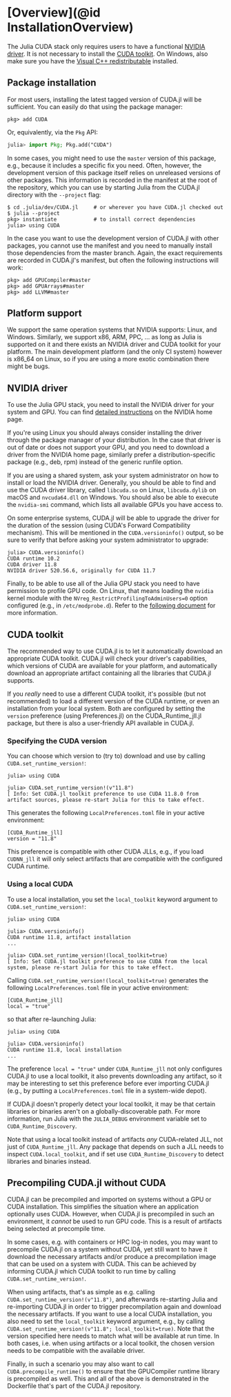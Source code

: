 # [Overview](@id InstallationOverview)

The Julia CUDA stack only requires users to have a functional [NVIDIA
driver](https://www.nvidia.com/Download/index.aspx). It is not necessary to install the
[CUDA toolkit](https://developer.nvidia.com/cuda-downloads). On Windows, also make sure you
have the [Visual C++ redistributable](https://aka.ms/vs/16/release/vc_redist.x64.exe)
installed.



## Package installation

For most users, installing the latest tagged version of CUDA.jl will be sufficient. You can
easily do that using the package manager:

```
pkg> add CUDA
```

Or, equivalently, via the `Pkg` API:

```julia
julia> import Pkg; Pkg.add("CUDA")
```

In some cases, you might need to use the `master` version of this package, e.g., because it
includes a specific fix you need. Often, however, the development version of this package
itself relies on unreleased versions of other packages. This information is recorded in the
manifest at the root of the repository, which you can use by starting Julia from the CUDA.jl
directory with the `--project` flag:

```
$ cd .julia/dev/CUDA.jl     # or wherever you have CUDA.jl checked out
$ julia --project
pkg> instantiate            # to install correct dependencies
julia> using CUDA
```

In the case you want to use the development version of CUDA.jl with other packages, you
cannot use the manifest and you need to manually install those dependencies from the master
branch. Again, the exact requirements are recorded in CUDA.jl's manifest, but often the
following instructions will work:

```
pkg> add GPUCompiler#master
pkg> add GPUArrays#master
pkg> add LLVM#master
```



## Platform support

We support the same operation systems that NVIDIA supports: Linux, and Windows. Similarly,
we support x86, ARM, PPC, ... as long as Julia is supported on it and there exists an NVIDIA
driver and CUDA toolkit for your platform. The main development platform (and the only CI
system) however is x86_64 on Linux, so if you are using a more exotic combination there
might be bugs.



## NVIDIA driver

To use the Julia GPU stack, you need to install the NVIDIA driver for your system and GPU.
You can find [detailed instructions](https://www.nvidia.com/Download/index.aspx) on the
NVIDIA home page.

If you're using Linux you should always consider installing the driver through the package
manager of your distribution. In the case that driver is out of date or does not support
your GPU, and you need to download a driver from the NVIDIA home page, similarly prefer a
distribution-specific package (e.g., deb, rpm) instead of the generic runfile option.

If you are using a shared system, ask your system administrator on how to install or load
the NVIDIA driver. Generally, you should be able to find and use the CUDA driver library,
called `libcuda.so` on Linux, `libcuda.dylib` on macOS and `nvcuda64.dll` on Windows. You
should also be able to execute the `nvidia-smi` command, which lists all available GPUs you
have access to.

On some enterprise systems, CUDA.jl will be able to upgrade the driver for the duration of
the session (using CUDA's Forward Compatibility mechanism). This will be mentioned in the
`CUDA.versioninfo()` output, so be sure to verify that before asking your system
administrator to upgrade:

```
julia> CUDA.versioninfo()
CUDA runtime 10.2
CUDA driver 11.8
NVIDIA driver 520.56.6, originally for CUDA 11.7
```

Finally, to be able to use all of the Julia GPU stack you need to have permission to profile
GPU code. On Linux, that means loading the `nvidia` kernel module with the
`NVreg_RestrictProfilingToAdminUsers=0` option configured (e.g., in `/etc/modprobe.d`).
Refer to the [following
document](https://developer.nvidia.com/nvidia-development-tools-solutions-ERR_NVGPUCTRPERM-permission-issue-performance-counters)
for more information.



## CUDA toolkit

The recommended way to use CUDA.jl is to let it automatically download an appropriate CUDA
toolkit. CUDA.jl will check your driver's capabilities, which versions of CUDA are available
for your platform, and automatically download an appropriate artifact containing all the
libraries that CUDA.jl supports.

If you *really* need to use a different CUDA toolkit, it's possible (but not recommended) to
load a different version of the CUDA runtime, or even an installation from your local
system. Both are configured by setting the `version` preference (using Preferences.jl) on
the CUDA_Runtime_jll.jl package, but there is also a user-friendly API available in CUDA.jl.

### Specifying the CUDA version

You can choose which version to (try to) download and use by calling
`CUDA.set_runtime_version!`:

```
julia> using CUDA

julia> CUDA.set_runtime_version!(v"11.8")
[ Info: Set CUDA.jl toolkit preference to use CUDA 11.8.0 from artifact sources, please re-start Julia for this to take effect.
```

This generates the following `LocalPreferences.toml` file in your active environment:

```
[CUDA_Runtime_jll]
version = "11.8"
```

This preference is compatible with other CUDA JLLs, e.g., if you load `CUDNN_jll` it will
only select artifacts that are compatible with the configured CUDA runtime.

### Using a local CUDA

To use a local installation, you set the `local_toolkit` keyword argument to
`CUDA.set_runtime_version!`:

```
julia> using CUDA

julia> CUDA.versioninfo()
CUDA runtime 11.8, artifact installation
...

julia> CUDA.set_runtime_version!(local_toolkit=true)
[ Info: Set CUDA.jl toolkit preference to use CUDA from the local system, please re-start Julia for this to take effect.
```

Calling `CUDA.set_runtime_version!(local_toolkit=true)` generates the following `LocalPreferences.toml` file in
your active environment:

```
[CUDA_Runtime_jll]
local = "true"
```

so that after re-launching Julia:

```
julia> using CUDA

julia> CUDA.versioninfo()
CUDA runtime 11.8, local installation
...
```

The preference `local = "true"` under `CUDA_Runtime_jll` not only configures CUDA.jl to use a local toolkit, it also prevents
downloading any artifact, so it may be interesting to set this preference before ever
importing CUDA.jl (e.g., by putting a `LocalPreferences.toml` file in a system-wide depot).

If CUDA.jl doesn't properly detect your local toolkit, it may be that certain libraries or
binaries aren't on a globally-discoverable path. For more information, run Julia with the
`JULIA_DEBUG` environment variable set to `CUDA_Runtime_Discovery`.

Note that using a local toolkit instead of artifacts *any* CUDA-related JLL, not just of
`CUDA_Runtime_jll`. Any package that depends on such a JLL needs to inspect
`CUDA.local_toolkit`, and if set use `CUDA_Runtime_Discovery` to detect libraries and
binaries instead.


## Precompiling CUDA.jl without CUDA

CUDA.jl can be precompiled and imported on systems without a GPU or CUDA installation. This
simplifies the situation where an application optionally uses CUDA. However, when CUDA.jl
is precompiled in such an environment, it *cannot* be used to run GPU code. This is a
result of artifacts being selected at precompile time.

In some cases, e.g. with containers or HPC log-in nodes, you may want to precompile CUDA.jl
on a system without CUDA, yet still want to have it download the necessary artifacts and/or
produce a precompilation image that can be used on a system with CUDA. This can be achieved
by informing CUDA.jl which CUDA toolkit to run time by calling `CUDA.set_runtime_version!`.

When using artifacts, that's as simple as e.g. calling `CUDA.set_runtime_version!(v"11.8")`,
and afterwards re-starting Julia and re-importing CUDA.jl in order to trigger precompilation
again and download the necessary artifacts. If you want to use a local CUDA installation,
you also need to set the `local_toolkit` keyword argument, e.g., by calling
`CUDA.set_runtime_version!(v"11.8"; local_toolkit=true)`. Note that the version specified
here needs to match what will be available at run time. In both cases, i.e. when using
artifacts or a local toolkit, the chosen version needs to be compatible with the available
driver.

Finally, in such a scenario you may also want to call `CUDA.precompile_runtime()` to ensure
that the GPUCompiler runtime library is precompiled as well. This and all of the above is
demonstrated in the Dockerfile that's part of the CUDA.jl repository.

